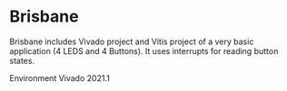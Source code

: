 # Brisbane

Brisbane includes Vivado project and Vitis project of 
a very basic application (4 LEDS and 4 Buttons). It 
uses interrupts for reading button states.

Environment Vivado 2021.1
